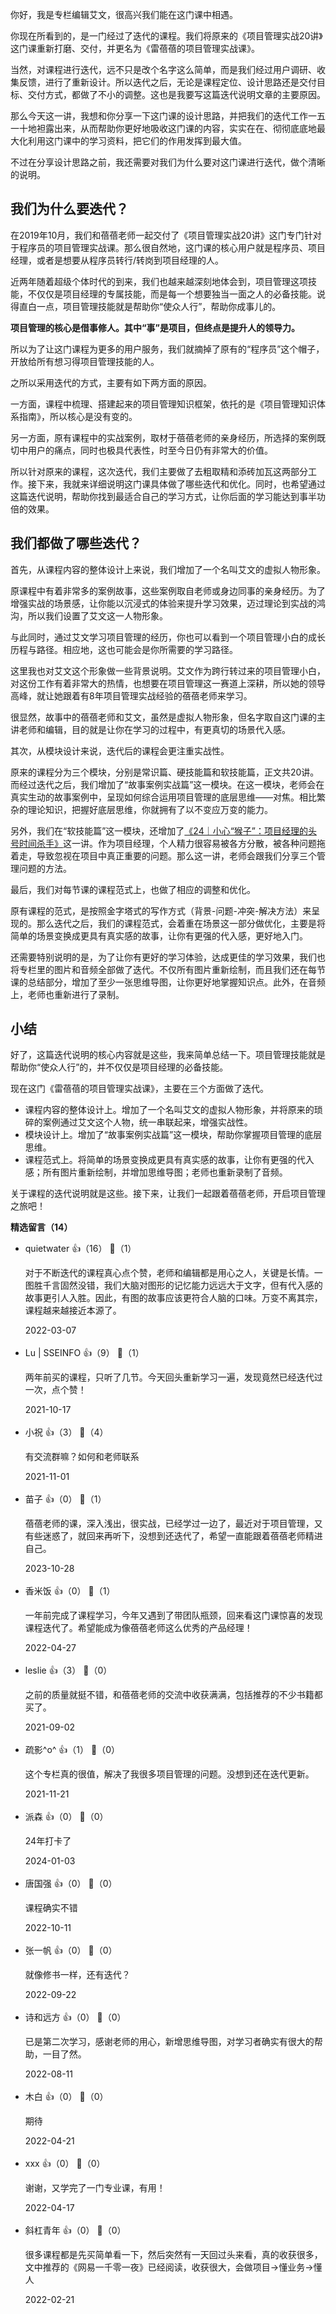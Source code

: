 你好，我是专栏编辑艾文，很高兴我们能在这门课中相遇。

你现在所看到的，是一门经过了迭代的课程。我们将原来的《项目管理实战20讲》这门课重新打磨、交付，并更名为《雷蓓蓓的项目管理实战课》。

当然，对课程进行迭代，远不只是改个名字这么简单，而是我们经过用户调研、收集反馈，进行了重新设计。所以迭代之后，无论是课程定位、设计思路还是交付目标、交付方式，都做了不小的调整。这也是我要写这篇迭代说明文章的主要原因。

那么今天这一讲，我想和你分享一下这门课的设计思路，并把我们的迭代工作一五一十地袒露出来，从而帮助你更好地吸收这门课的内容，实实在在、彻彻底底地最大化利用这门课中的学习资料，把它们的作用发挥到最大值。

不过在分享设计思路之前，我还需要对我们为什么要对这门课进行迭代，做个清晰的说明。

## 我们为什么要迭代？

在2019年10月，我们和蓓蓓老师一起交付了《项目管理实战20讲》这门专门针对于程序员的项目管理实战课。那么很自然地，这门课的核心用户就是程序员、项目经理，或者是想要从程序员转行/转岗到项目经理的人。

近两年随着超级个体时代的到来，我们也越来越深刻地体会到，项目管理这项技能，不仅仅是项目经理的专属技能，而是每一个想要独当一面之人的必备技能。说得直白一点，项目管理技能就是帮助你“使众人行”，帮助你成事儿的。

**项目管理的核心是借事修人。其中“事”是项目，但终点是提升人的领导力。**

所以为了让这门课程为更多的用户服务，我们就摘掉了原有的“程序员”这个帽子，开放给所有想习得项目管理技能的人。

之所以采用迭代的方式，主要有如下两方面的原因。

一方面，课程中梳理、搭建起来的项目管理知识框架，依托的是《项目管理知识体系指南》，所以核心是没有变的。

另一方面，原有课程中的实战案例，取材于蓓蓓老师的亲身经历，所选择的案例既切中用户的痛点，同时也极具代表性，时至今日仍有非常大的价值。

所以针对原来的课程，这次迭代，我们主要做了去粗取精和添砖加瓦这两部分工作。接下来，我就来详细说明这门课具体做了哪些迭代和优化。同时，也希望通过这篇迭代说明，帮助你找到最适合自己的学习方式，让你后面的学习能达到事半功倍的效果。

## 我们都做了哪些迭代？

首先，从课程内容的整体设计上来说，我们增加了一个名叫艾文的虚拟人物形象。

原课程中有着非常多的案例故事，这些案例取自老师或身边同事的亲身经历。为了增强实战的场景感，让你能以沉浸式的体验来提升学习效果，迈过理论到实战的鸿沟，所以我们设置了艾文这一人物形象。

与此同时，通过艾文学习项目管理的经历，你也可以看到一个项目管理小白的成长历程与路径。相应地，这也可能会是你所需要的学习路径。

这里我也对艾文这个形象做一些背景说明。艾文作为跨行转过来的项目管理小白，对这份工作有着非常大的热情，也想要在项目管理这一赛道上深耕，所以她的领导高峰，就让她跟着有8年项目管理实战经验的蓓蓓老师来学习。

很显然，故事中的蓓蓓老师和艾文，虽然是虚拟人物形象，但名字取自这门课的主讲老师和编辑，目的就是让你在学习的过程中，有更真切的场景代入感。

其次，从模块设计来说，迭代后的课程会更注重实战性。

原来的课程分为三个模块，分别是常识篇、硬技能篇和软技能篇，正文共20讲。而经过迭代之后，我们增加了“故事案例实战篇”这一模块。在这一模块，老师会在真实生动的故事案例中，呈现如何综合运用项目管理的底层思维——对焦。相比繁杂的理论知识，把握好底层思维，你就拥有了以不变应万变的能力。

另外，我们在“软技能篇”这一模块，还增加了[《24｜小心“猴子”：项目经理的头号时间杀手》](http://https://time.geekbang.org/column/article/410447)这一讲。作为项目经理，个人精力很容易被各方分散，被各种问题拖着走，导致忽视在项目中真正重要的问题。那么这一讲，老师会跟我们分享三个管理问题的方法。

最后，我们对每节课的课程范式上，也做了相应的调整和优化。

原有课程的范式，是按照金字塔式的写作方式（背景-问题-冲突-解决方法）来呈现的。那么迭代之后，我们的课程范式，会着重在场景这一部分做优化，主要是将简单的场景变换成更具有真实感的故事，让你有更强的代入感，更好地入门。

还需要特别说明的是，为了让你有更好的学习体验，达成更佳的学习效果，我们也将专栏里的图片和音频全部做了迭代。不仅所有图片重新绘制，而且我们还在每节课的总结部分，增加了至少一张思维导图，让你更好地掌握知识点。此外，在音频上，老师也重新进行了录制。

## 小结

好了，这篇迭代说明的核心内容就是这些，我来简单总结一下。项目管理技能就是帮助你“使众人行”的，并不仅仅是项目经理的必备技能。

现在这门《雷蓓蓓的项目管理实战课》，主要在三个方面做了迭代。

- 课程内容的整体设计上。增加了一个名叫艾文的虚拟人物形象，并将原来的琐碎的案例通过艾文这个人物，统一串联起来，增强实战性。
- 模块设计上。增加了“故事案例实战篇”这一模块，帮助你掌握项目管理的底层思维。
- 课程范式上。将简单的场景变换成更具有真实感的故事，让你有更强的代入感；所有图片重新绘制，并增加思维导图；老师也重新录制了音频。

关于课程的迭代说明就是这些。接下来，让我们一起跟着蓓蓓老师，开启项目管理之旅吧！
<div><strong>精选留言（14）</strong></div><ul>
<li><span>quietwater</span> 👍（16） 💬（1）<p>对于不断迭代的课程真心点个赞，老师和编辑都是用心之人，关键是长情。一图胜千言固然没错，我们大脑对图形的记忆能力远远大于文字，但有代入感的故事更引人入胜。因此，有图的故事应该更符合人脑的口味。万变不离其宗，课程越来越接近本源了。</p>2022-03-07</li><br/><li><span>Lu | SSEINFO</span> 👍（9） 💬（1）<p>两年前买的课程，只听了几节。今天回头重新学习一遍，发现竟然已经迭代过一次，点个赞！</p>2021-10-17</li><br/><li><span>小祝</span> 👍（3） 💬（4）<p>有交流群嘛？如何和老师联系
</p>2021-11-01</li><br/><li><span>苗子</span> 👍（0） 💬（1）<p>蓓蓓老师的课，深入浅出，很实战，已经学过一边了，最近对于项目管理，又有些迷惑了，就回来再听下，没想到还迭代了，希望一直能跟着蓓蓓老师精进自己。</p>2023-10-28</li><br/><li><span>香米饭</span> 👍（0） 💬（1）<p>一年前完成了课程学习，今年又遇到了带团队瓶颈，回来看这门课惊喜的发现课程迭代了。希望能成为像蓓蓓老师这么优秀的产品经理！</p>2022-04-27</li><br/><li><span>leslie</span> 👍（3） 💬（0）<p>之前的质量就挺不错，和蓓蓓老师的交流中收获满满，包括推荐的不少书籍都买了。</p>2021-09-02</li><br/><li><span>疏影^o^</span> 👍（1） 💬（0）<p>这个专栏真的很值，解决了我很多项目管理的问题。没想到还在迭代更新。</p>2021-11-21</li><br/><li><span>派森</span> 👍（0） 💬（0）<p>24年打卡了</p>2024-01-03</li><br/><li><span>唐国强</span> 👍（0） 💬（0）<p>课程确实不错</p>2022-10-11</li><br/><li><span>张一帆</span> 👍（0） 💬（0）<p>就像修书一样，还有迭代？</p>2022-09-22</li><br/><li><span>诗和远方</span> 👍（0） 💬（0）<p>已是第二次学习，感谢老师的用心，新增思维导图，对学习者确实有很大的帮助，一目了然。</p>2022-08-11</li><br/><li><span>木白</span> 👍（0） 💬（0）<p>期待</p>2022-04-21</li><br/><li><span>xxx</span> 👍（0） 💬（0）<p>谢谢，又学完了一门专业课，有用！</p>2022-04-17</li><br/><li><span>斜杠青年</span> 👍（0） 💬（0）<p>很多课程都是先买简单看一下，然后突然有一天回过头来看，真的收获很多，文中推荐的《网易一千零一夜》已经阅读，收获很大，会做项目-&gt;懂业务-&gt;懂人</p>2022-02-21</li><br/>
</ul>